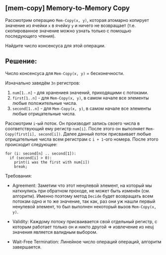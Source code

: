 ## [mem-copy] Memory-to-Memory Copy

Рассмотрим операцию `Mem-Copy(x, y)`, которая атомарно копирует значение из ячейки `x` в ячейку `y` и ничего не возвращает (т.е. скопированное значение можно узнать только с помощью последующего чтения).

Найдите число консенсуса для этой операции.

## Решение:

Число консенсуса для `Mem-Copy(x, y)` = бесконечности.

Изначально заведём `3n` регистров:
1) `num[1..n]` - для хранениея значений, приходящими с потоками.
2) `first[1..n]` - для `Mem-Copy(x, y)`, в самом начале все элементы любые положительные числа.
3) `second[1..n]` - для `Mem-Copy(x, y)`, в самом начале все элементы любые отрицательные числа.

Рассмотрим `i`-ый поток.  Он производит запись своего числа в соответствующий ему регистр `num[i]`. После этого он выполняет `Mem-Copy(first[i], second[i])`. Далее данный поток присваивает любые отрицательные числа всем регистрам с `i + 1`-ого номера. 
После этого происходит следующее:

```
for (i: second[n] .. second[1]):
  if (second[i] > 0):
    print(i was the first with num[i])
    break;
```

Требования:

- Agreement: Заметим что этот ненулевой элемент, на который мы наткнулись при обратном проходе, не может быть изменён (см. алгоритм). Именно поэтому метод `Decide` будет возвращать всем потокам одно и то же значение, так как, раз они уж нашли первый ненулевой элемент, то был выполнен некоторый вызов `Mem-Copy(x, y)`.

- Validity: Каждому потоку присваивается свой отдельный регистр, с которым работает только он и никто другой => извлечение из неuj значения является валидным выбором.

- Wait-Free Termination: Линейное число операций операций, алгоритм завершается.
